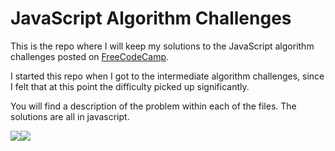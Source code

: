 # JavaScript Algorithm Challenges

This is the repo where I will keep my solutions to the JavaScript algorithm challenges posted on [FreeCodeCamp](www.freecodecamp.com). 

I started this repo when I got to the intermediate algorithm challenges, since I felt that at this point the difficulty picked up significantly. 

You will find a description of the problem within each of the files. The solutions are all in javascript.

<img src="https://s3.amazonaws.com/freecodecamp/camper-image-placeholder.png"><img src="https://qph.is.quoracdn.net/main-qimg-8b9b89784a6c1bb0d6d24f0b4e04b9f4?convert_to_webp=true">